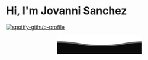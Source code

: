 <h1> Hi, I'm Jovanni Sanchez </h1>

<p align=center>
  
[![spotify-github-profile](https://spotify-github-profile.kittinanx.com/api/view?uid=31hnk265gaue64zclw326f2gdjfa&cover_image=true&theme=novatorem&show_offline=true&background_color=121212&interchange=false&bar_color=53b14f&bar_color_cover=false)](https://spotify-github-profile.kittinanx.com/api/view?uid=31hnk265gaue64zclw326f2gdjfa&redirect=true)

</p>

<p align="center">
  <img src="projFiles/GIFS/wave.svg" />
</p>
